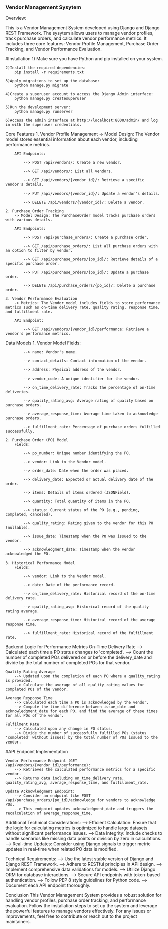 ### Vendor Management Sysytem ###

Overview:
 
This is a Vendor Management System developed using Django and Django REST Framework. The sysytem allows users to manage vendor profiles, track purchase orders, and calculate vendor performance metrics. It includes three core features: Vendor Profile Management, Purchase Order Tracking, and Vendor Performance Evaluation.

#Installation
    1) Make sure you have Python and pip installed on your system.

    2)Install the required dependencies:
        pip install -r requirements.txt

    3)Apply migrations to set up the database:
        python manage.py migrate

    4)Create a superuser account to access the Django Admin interface:
        python manage.py createsuperuser

    5)Run the development server:
        python manage.py runserver

    6)Access the admin interface at http://localhost:8000/admin/ and log in with the superuser credentials.


Core Features
    1. Vendor Profile Management
        -> Model Design: The Vendor model stores essential information about each vendor, including performance metrics.

        API Endpoints:

            --> POST /api/vendors/: Create a new vendor.
            
            --> GET /api/vendors/: List all vendors.
            
            --> GET /api/vendors/{vendor_id}/: Retrieve a specific vendor's details.
            
            --> PUT /api/vendors/{vendor_id}/: Update a vendor's details.
            
            --> DELETE /api/vendors/{vendor_id}/: Delete a vendor.

    2. Purchase Order Tracking
        -> Model Design: The PurchaseOrder model tracks purchase orders with various details.

        API Endpoints:

            --> POST /api/purchase_orders/: Create a purchase order.
            
            --> GET /api/purchase_orders/: List all purchase orders with an option to filter by vendor.
            
            --> GET /api/purchase_orders/{po_id}/: Retrieve details of a specific purchase order.
            
            --> PUT /api/purchase_orders/{po_id}/: Update a purchase order.
            
            --> DELETE /api/purchase_orders/{po_id}/: Delete a purchase order.

    3. Vendor Performance Evaluation
        -> Metrics: The Vendor model includes fields to store performance metrics such as on-time delivery rate, quality rating, response time, and fulfillment rate.

        API Endpoint:

            --> GET /api/vendors/{vendor_id}/performance: Retrieve a vendor's performance metrics.



Data Models
    1. Vendor Model
        Fields:

            --> name: Vendor's name.
            
            --> contact_details: Contact information of the vendor.
            
            --> address: Physical address of the vendor.
            
            --> vendor_code: A unique identifier for the vendor.
            
            --> on_time_delivery_rate: Tracks the percentage of on-time deliveries.
            
            --> quality_rating_avg: Average rating of quality based on purchase orders.
            
            --> average_response_time: Average time taken to acknowledge purchase orders.
            
            --> fulfillment_rate: Percentage of purchase orders fulfilled successfully.

    2. Purchase Order (PO) Model
        Fields:

            --> po_number: Unique number identifying the PO.
            
            --> vendor: Link to the Vendor model.
            
            --> order_date: Date when the order was placed.
            
            --> delivery_date: Expected or actual delivery date of the order.
            
            --> items: Details of items ordered (JSONField).
            
            --> quantity: Total quantity of items in the PO.
            
            --> status: Current status of the PO (e.g., pending, completed, canceled).
            
            --> quality_rating: Rating given to the vendor for this PO (nullable).
            
            --> issue_date: Timestamp when the PO was issued to the vendor.
            
            --> acknowledgment_date: Timestamp when the vendor acknowledged the PO.

    3. Historical Performance Model
        Fields:

            --> vendor: Link to the Vendor model.
            
            --> date: Date of the performance record.
            
            --> on_time_delivery_rate: Historical record of the on-time delivery rate.
            
            --> quality_rating_avg: Historical record of the quality rating average.
            
            --> average_response_time: Historical record of the average response time.
            
            --> fulfillment_rate: Historical record of the fulfillment rate.


Backend Logic for Performance Metrics
    On-Time Delivery Rate
        --> Calculated each time a PO status changes to 'completed'.
        --> Count the number of completed POs delivered on or before the delivery_date and divide by the total number of completed POs for that vendor.

    Quality Rating Average
        --> Updated upon the completion of each PO where a quality_rating is provided.
        --> Calculate the average of all quality_rating values for completed POs of the vendor.

    Average Response Time
        --> Calculated each time a PO is acknowledged by the vendor.
        --> Compute the time difference between issue_date and acknowledgment_date for each PO, and find the average of these times for all POs of the vendor.
            
    Fulfilment Rate
        --> Calculated upon any change in PO status.
        --> Divide the number of successfully fulfilled POs (status 'completed' without issues) by the total number of POs issued to the vendor.
        

#API Endpoint Implementation

    Vendor Performance Endpoint (GET /api/vendors/{vendor_id}/performance):
        --> Retrieves the calculated performance metrics for a specific vendor.
        --> Returns data including on_time_delivery_rate, quality_rating_avg, average_response_time, and fulfillment_rate.

    Update Acknowledgment Endpoint:
        --> Consider an endpoint like POST /api/purchase_orders/{po_id}/acknowledge for vendors to acknowledge POs.
        --> This endpoint updates acknowledgment_date and triggers the recalculation of average_response_time.

    
Additional Technical Considerations:
    --> Efficient Calculation: Ensure that the logic for calculating metrics is optimized to handle large datasets without significant performance issues.
    --> Data Integrity: Include checks to handle scenarios like missing data points or division by zero in calculations.
    --> Real-time Updates: Consider using Django signals to trigger metric updates in real-time when related PO data is modified.


Technical Requirements:
    --> Use the latest stable version of Django and Django REST Framework.
    --> Adhere to RESTful principles in API design.
    --> Implement comprehensive data validations for models.
    --> Utilize Django ORM for database interactions.
    --> Secure API endpoints with token-based authentication.
    --> Follow PEP 8 style guidelines for Python code.
    --> Document each API endpoint thoroughly.


Conclusion
    This Vendor Management System provides a robust solution for handling vendor profiles, purchase order tracking, and performance evaluation. Follow the installation steps to set up the system and leverage the powerful features to manage vendors effectively. For any issues or improvements, feel free to contribute or reach out to the project maintainers.

